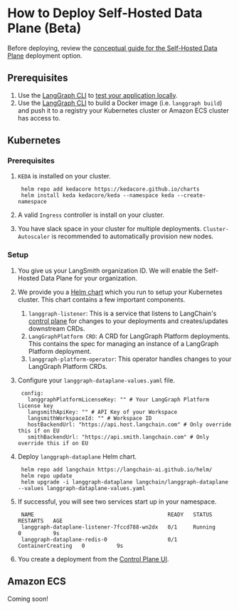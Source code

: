 # How to Deploy Self-Hosted Data Plane (Beta)

Before deploying, review the [conceptual guide for the Self-Hosted Data Plane](../../concepts/self_hosted.md#self-hosted-data-plane-beta) deployment option.

## Prerequisites

1. Use the [LangGraph CLI](../../concepts/langgraph_cli.md) to [test your application locally](./test_locally.md).
1. Use the [LangGraph CLI](../../concepts/langgraph_cli.md) to build a Docker image (i.e. `langgraph build`) and push it to a registry your Kubernetes cluster or Amazon ECS cluster has access to.

## Kubernetes

### Prerequisites
1. `KEDA` is installed on your cluster.

        helm repo add kedacore https://kedacore.github.io/charts 
        helm install keda kedacore/keda --namespace keda --create-namespace

1. A valid `Ingress` controller is install on your cluster.
1. You have slack space in your cluster for multiple deployments. `Cluster-Autoscaler` is recommended to automatically provision new nodes.

### Setup

1. You give us your LangSmith organization ID. We will enable the Self-Hosted Data Plane for your organization.
1. We provide you a [Helm chart](https://github.com/langchain-ai/helm/tree/main/charts/langgraph-dataplane) which you run to setup your Kubernetes cluster. This chart contains a few important components.
    1. `langgraph-listener`: This is a service that listens to LangChain's [control plane](../../concepts/langgraph_control_plane.md) for changes to your deployments and creates/updates downstream CRDs.
    1. `LangGraphPlatform CRD`: A CRD for LangGraph Platform deployments. This contains the spec for managing an instance of a LangGraph Platform deployment.
    1. `langgraph-platform-operator`: This operator handles changes to your LangGraph Platform CRDs.
1. Configure your `langgraph-dataplane-values.yaml` file.

        config:
          langgraphPlatformLicenseKey: "" # Your LangGraph Platform license key
          langsmithApiKey: "" # API Key of your Workspace
          langsmithWorkspaceId: "" # Workspace ID
          hostBackendUrl: "https://api.host.langchain.com" # Only override this if on EU
          smithBackendUrl: "https://api.smith.langchain.com" # Only override this if on EU

1. Deploy `langgraph-dataplane` Helm chart.

        helm repo add langchain https://langchain-ai.github.io/helm/
        helm repo update
        helm upgrade -i langgraph-dataplane langchain/langgraph-dataplane --values langgraph-dataplane-values.yaml

1. If successful, you will see two services start up in your namespace.

        NAME                                          READY   STATUS              RESTARTS   AGE
        langgraph-dataplane-listener-7fccd788-wn2dx   0/1     Running             0          9s
        langgraph-dataplane-redis-0                   0/1     ContainerCreating   0          9s

1. You create a deployment from the [Control Plane UI](../../concepts/langgraph_control_plane.md#control-plane-ui).

## Amazon ECS

Coming soon!
